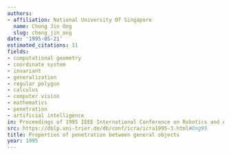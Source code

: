 ```yaml
---
authors:
- affiliation: National University Of Singapore
  name: Chong Jin Ong
  slug: chong_jin_ong
date: '1995-05-21'
estimated_citations: 11
fields:
- computational geometry
- coordinate system
- invariant
- generalization
- regular polygon
- calculus
- computer vision
- mathematics
- penetration
- artificial intelligence
in: Proceedings of 1995 IEEE International Conference on Robotics and Automation
src: https://dblp.uni-trier.de/db/conf/icra/icra1995-3.html#Ong95
title: Properties of penetration between general objects
year: 1995
---
```

